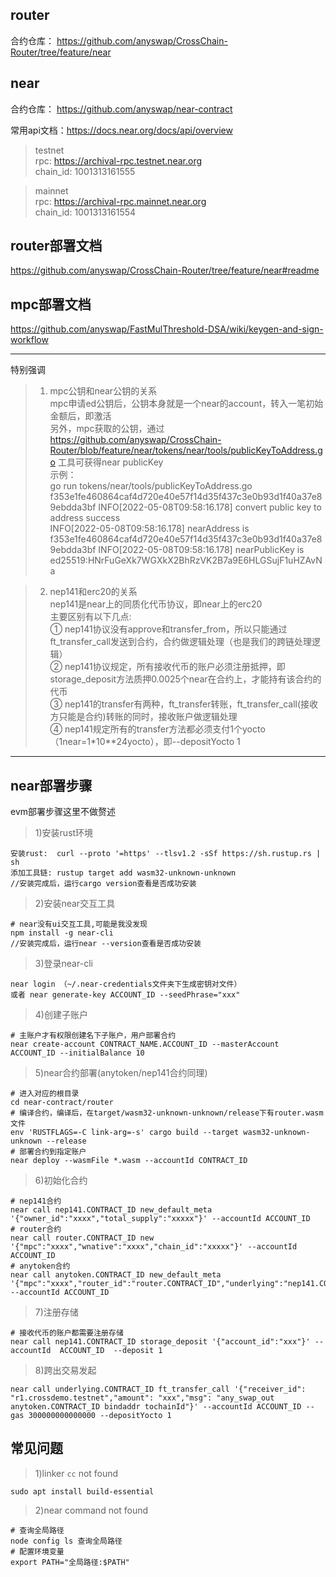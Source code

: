 ## router
合约仓库： https://github.com/anyswap/CrossChain-Router/tree/feature/near

## near
合约仓库： https://github.com/anyswap/near-contract 

常用api文档：https://docs.near.org/docs/api/overview

> testnet  
rpc:  https://archival-rpc.testnet.near.org  
chain_id:  1001313161555

> mainnet  
rpc: https://archival-rpc.mainnet.near.org  
chain_id: 1001313161554

## router部署文档 
https://github.com/anyswap/CrossChain-Router/tree/feature/near#readme
## mpc部署文档 
https://github.com/anyswap/FastMulThreshold-DSA/wiki/keygen-and-sign-workflow

***
特别强调  
>1) mpc公钥和near公钥的关系  
mpc申请ed公钥后，公钥本身就是一个near的account，转入一笔初始金额后，即激活  
另外，mpc获取的公钥，通过  https://github.com/anyswap/CrossChain-Router/blob/feature/near/tokens/near/tools/publicKeyToAddress.go  工具可获得near publicKey  
示例：  
go run tokens/near/tools/publicKeyToAddress.go f353e1fe460864caf4d720e40e57f14d35f437c3e0b93d1f40a37e89ebdda3bf
INFO[2022-05-08T09:58:16.178] convert public key to address success        
INFO[2022-05-08T09:58:16.178] nearAddress is f353e1fe460864caf4d720e40e57f14d35f437c3e0b93d1f40a37e89ebdda3bf 
INFO[2022-05-08T09:58:16.178] nearPublicKey is ed25519:HNrFuGeXk7WGXkX2BhRzVK2B7a9E6HLGSujF1uHZAvNa

>2) nep141和erc20的关系  
nep141是near上的同质化代币协议，即near上的erc20  
主要区别有以下几点:  
① nep141协议没有approve和transfer_from，所以只能通过ft_transfer_call发送到合约，合约做逻辑处理（也是我们的跨链处理逻辑）  
② nep141协议规定，所有接收代币的账户必须注册抵押，即storage_deposit方法质押0.0025个near在合约上，才能持有该合约的代币  
③ nep141的transfer有两种，ft_transfer转账，ft_transfer_call(接收方只能是合约)转账的同时，接收账户做逻辑处理  
④ nep141规定所有的transfer方法都必须支付1个yocto（1near=1*10**24yocto），即--depositYocto 1
***

## near部署步骤
evm部署步骤这里不做赘述
>1)安装rust环境
```shell
安装rust:  curl --proto '=https' --tlsv1.2 -sSf https://sh.rustup.rs | sh  
添加工具链: rustup target add wasm32-unknown-unknown  
//安装完成后，运行cargo version查看是否成功安装
```

>2)安装near交互工具 
```shell
# near没有ui交互工具,可能是我没发现
npm install -g near-cli  
//安装完成后，运行near --version查看是否成功安装
``` 

>3)登录near-cli
```shell
near login （~/.near-credentials文件夹下生成密钥对文件）
或者 near generate-key ACCOUNT_ID --seedPhrase="xxx"
```

>4)创建子账户  
```shell
# 主账户才有权限创建名下子账户，用户部署合约
near create-account CONTRACT_NAME.ACCOUNT_ID --masterAccount ACCOUNT_ID --initialBalance 10
```

>5)near合约部署(anytoken/nep141合约同理)  
```shell
# 进入对应的根目录
cd near-contract/router
# 编译合约，编译后，在target/wasm32-unknown-unknown/release下有router.wasm文件
env 'RUSTFLAGS=-C link-arg=-s' cargo build --target wasm32-unknown-unknown --release 
# 部署合约到指定账户
near deploy --wasmFile *.wasm --accountId CONTRACT_ID
```

>6)初始化合约  
```shell
# nep141合约
near call nep141.CONTRACT_ID new_default_meta '{"owner_id":"xxxx","total_supply":"xxxxx"}' --accountId ACCOUNT_ID 
# router合约 
near call router.CONTRACT_ID new '{"mpc":"xxxx","wnative":"xxxx","chain_id":"xxxxx"}' --accountId ACCOUNT_ID 
# anytoken合约 
near call anytoken.CONTRACT_ID new_default_meta '{"mpc":"xxxx","router_id":"router.CONTRACT_ID","underlying":"nep141.CONTRACT_ID","total_supply":"xxx"}' --accountId ACCOUNT_ID  
```

>7)注册存储
```shell
# 接收代币的账户都需要注册存储
near call nep141.CONTRACT_ID storage_deposit '{"account_id":"xxx"}' --accountId  ACCOUNT_ID  --deposit 1
```
>8)跨出交易发起
```shell
near call underlying.CONTRACT_ID ft_transfer_call '{"receiver_id": "r1.crossdemo.testnet","amount": "xxx","msg": "any_swap_out anytoken.CONTRACT_ID bindaddr tochainId"}' --accountId ACCOUNT_ID --gas 300000000000000 --depositYocto 1
```

## 常见问题
>1)linker `cc` not found  
```shell
sudo apt install build-essential
```
>2)near command not found  
```shell
# 查询全局路径
node config ls 查询全局路径
# 配置环境变量
export PATH="全局路径:$PATH"
```


  
